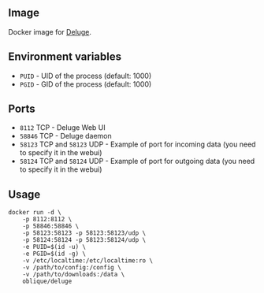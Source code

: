 ## Image

Docker image for [Deluge](http://deluge-torrent.org).

## Environment variables

* `PUID` - UID of the process (default: 1000)
* `PGID` - GID of the process (default: 1000)

## Ports

* `8112` TCP - Deluge Web UI
* `58846` TCP - Deluge daemon
* `58123` TCP and `58123` UDP - Example of port for incoming data (you need to specify it in the webui)
* `58124` TCP and `58124` UDP - Example of port for outgoing data (you need to specify it in the webui)

## Usage

```
docker run -d \
    -p 8112:8112 \
    -p 58846:58846 \
    -p 58123:58123 -p 58123:58123/udp \
    -p 58124:58124 -p 58123:58124/udp \
    -e PUID=$(id -u) \
    -e PGID=$(id -g) \
    -v /etc/localtime:/etc/localtime:ro \
    -v /path/to/config:/config \
    -v /path/to/downloads:/data \
    oblique/deluge
```
